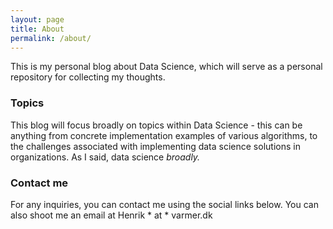 ```yaml
---
layout: page
title: About
permalink: /about/
---
```


This is my personal blog about Data Science, which will serve as a personal repository for collecting my thoughts. 

### Topics

This blog will focus broadly on topics within Data Science - this can be anything from concrete implementation examples of various algorithms, to the challenges associated with implementing data science solutions in organizations. As I said, data science _broadly._

### Contact me

For any inquiries, you can contact me using the social links below. You can also shoot me an email at Henrik * at * varmer.dk
